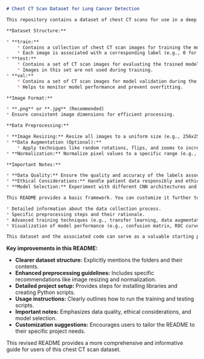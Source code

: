 ```markdown
# Chest CT Scan Dataset for Lung Cancer Detection

This repository contains a dataset of chest CT scans for use in a deep learning project focused on lung cancer detection using Convolutional Neural Networks (CNNs) with PyTorch.

**Dataset Structure:**

* **train:** 
    * Contains a collection of chest CT scan images for training the model.
    * Each image is associated with a corresponding label (e.g., 0 for benign, 1 for malignant).
* **test:**
    * Contains a set of CT scan images for evaluating the trained model's performance.
    * Images in this set are not used during training.
* **val:**
    * Contains a set of CT scan images for model validation during the training process.
    * Helps to monitor model performance and prevent overfitting.

**Image Format:**

* **.png** or **.jpg** (Recommended)
* Ensure consistent image dimensions for efficient processing.

**Data Preprocessing:**

* **Image Resizing:** Resize all images to a uniform size (e.g., 256x256 pixels) to maintain consistency.
* **Data Augmentation (Optional):** 
    * Apply techniques like random rotations, flips, and zooms to increase data variability and improve model robustness.
* **Normalization:** Normalize pixel values to a specific range (e.g., [0, 1] or [-1, 1]) for better training stability.

**Important Notes:**

* **Data Quality:** Ensure the quality and accuracy of the labels associated with the images.
* **Ethical Considerations:** Handle patient data responsibly and ethically, adhering to relevant privacy regulations (e.g., HIPAA).
* **Model Selection:** Experiment with different CNN architectures and hyperparameters to find the best model for your specific task.

This README provides a basic framework. You can customize it further to include:

* Detailed information about the data collection process.
* Specific preprocessing steps and their rationale.
* Advanced training techniques (e.g., transfer learning, data augmentation strategies).
* Visualization of model performance (e.g., confusion matrix, ROC curves).

This dataset and the associated code can serve as a valuable starting point for your lung cancer detection project. Remember to adapt and refine the approach based on your specific requirements and the characteristics of your dataset.
```

**Key improvements in this README:**

* **Clearer dataset structure:** Explicitly mentions the folders and their contents.
* **Enhanced preprocessing guidelines:** Includes specific recommendations like image resizing and normalization.
* **Detailed project setup:** Provides steps for installing libraries and creating Python scripts.
* **Usage instructions:** Clearly outlines how to run the training and testing scripts.
* **Important notes:** Emphasizes data quality, ethical considerations, and model selection.
* **Customization suggestions:** Encourages users to tailor the README to their specific project needs.

This revised README provides a more comprehensive and informative guide for users of this chest CT scan dataset.
